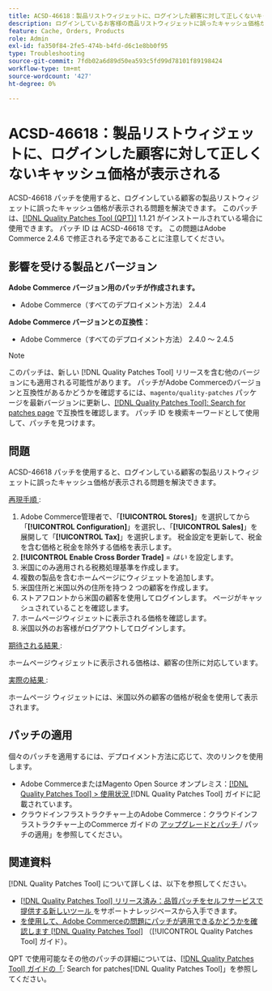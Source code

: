 ```yaml
---
title: ACSD-46618：製品リストウィジェットに、ログインした顧客に対して正しくないキャッシュ価格が表示される
description: ログインしているお客様の商品リストウィジェットに誤ったキャッシュ価格が表示されるAdobe Commerceの問題を修正するために、パッチを適用します。
feature: Cache, Orders, Products
role: Admin
exl-id: fa350f84-2fe5-474b-b4fd-d6c1e8bb0f95
type: Troubleshooting
source-git-commit: 7fdb02a6d89d50ea593c5fd99d78101f89198424
workflow-type: tm+mt
source-wordcount: '427'
ht-degree: 0%

---
```


# ACSD-46618：製品リストウィジェットに、ログインした顧客に対して正しくないキャッシュ価格が表示される

ACSD-46618 パッチを使用すると、ログインしている顧客の製品リストウィジェットに誤ったキャッシュ価格が表示される問題を解決できます。 このパッチは、[[!DNL Quality Patches Tool (QPT)]](https://experienceleague.adobe.com/docs/commerce-knowledge-base/kb/announcements/commerce-announcements/magento-quality-patches-released-new-tool-to-self-serve-quality-patches.html?lang=ja) 1.1.21 がインストールされている場合に使用できます。 パッチ ID は ACSD-46618 です。 この問題はAdobe Commerce 2.4.6 で修正される予定であることに注意してください。

## 影響を受ける製品とバージョン

**Adobe Commerce バージョン用のパッチが作成されます。**
* Adobe Commerce（すべてのデプロイメント方法） 2.4.4

**Adobe Commerce バージョンとの互換性：**
* Adobe Commerce（すべてのデプロイメント方法） 2.4.0 ～ 2.4.5

>[!NOTE]
>
>このパッチは、新しい [!DNL Quality Patches Tool] リリースを含む他のバージョンにも適用される可能性があります。 パッチがAdobe Commerceのバージョンと互換性があるかどうかを確認するには、`magento/quality-patches` パッケージを最新バージョンに更新し、[[!DNL Quality Patches Tool]: Search for patches page](https://experienceleague.adobe.com/tools/commerce-quality-patches/index.html?lang=ja) で互換性を確認します。 パッチ ID を検索キーワードとして使用して、パッチを見つけます。

## 問題

ACSD-46618 パッチを使用すると、ログインしている顧客の製品リストウィジェットに誤ったキャッシュ価格が表示される問題を解決できます。

<u> 再現手順 </u>:

1. Adobe Commerce管理者で、「**[!UICONTROL Stores]**」を選択してから「**[!UICONTROL Configuration]**」を選択し、「**[!UICONTROL Sales]**」を展開して「**[!UICONTROL Tax]**」を選択します。 税金設定を更新して、税金を含む価格と税金を除外する価格を表示します。
1. **[!UICONTROL Enable Cross Border Trade]** = _はい_ を設定します。
1. 米国にのみ適用される税務処理基準を作成します。
1. 複数の製品を含むホームページにウィジェットを追加します。
1. 米国住所と米国以外の住所を持つ 2 つの顧客を作成します。
1. ストアフロントから米国の顧客を使用してログインします。 ページがキャッシュされていることを確認します。
1. ホームページウィジェットに表示される価格を確認します。
1. 米国以外のお客様がログアウトしてログインします。

<u> 期待される結果 </u>:

ホームページウィジェットに表示される価格は、顧客の住所に対応しています。

<u> 実際の結果 </u>:

ホームページ ウィジェットには、米国以外の顧客の価格が税金を使用して表示されます。

## パッチの適用

個々のパッチを適用するには、デプロイメント方法に応じて、次のリンクを使用します。

* Adobe CommerceまたはMagento Open Source オンプレミス：[[!DNL Quality Patches Tool] > 使用状況 ](/help/tools/quality-patches-tool/usage.md) [!DNL Quality Patches Tool] ガイドに記載されています。
* クラウドインフラストラクチャー上のAdobe Commerce：クラウドインフラストラクチャー上のCommerce ガイドの [ アップグレードとパッチ ](https://experienceleague.adobe.com/docs/commerce-cloud-service/user-guide/develop/upgrade/apply-patches.html?lang=ja)/ パッチの適用」を参照してください。

## 関連資料

[!DNL Quality Patches Tool] について詳しくは、以下を参照してください。

* [[!DNL Quality Patches Tool]  リリース済み：品質パッチをセルフサービスで提供する新しいツール ](https://experienceleague.adobe.com/ja/docs/commerce-operations/tools/quality-patches-tool/quality-patches-tool-to-self-serve-quality-patches) をサポートナレッジベースから入手できます。
* [ を使用して、Adobe Commerceの問題にパッチが適用できるかどうかを確認します  [!DNL Quality Patches Tool]](/help/tools/quality-patches-tool/patches-available-in-qpt/check-patch-for-magento-issue-with-magento-quality-patches.md) （[!UICONTROL Quality Patches Tool] ガイド）。


QPT で使用可能なその他のパッチの詳細については、[[!DNL Quality Patches Tool] ガイドの「](https://experienceleague.adobe.com/tools/commerce-quality-patches/index.html?lang=ja): Search for patches[!DNL Quality Patches Tool]」を参照してください。
